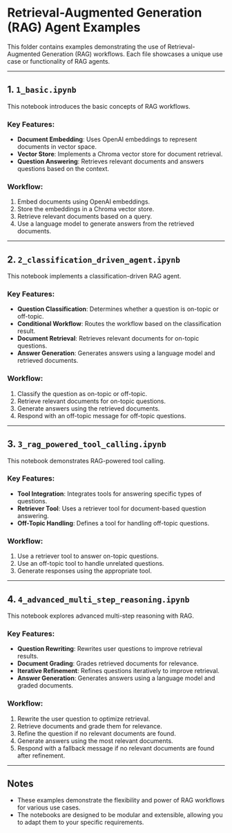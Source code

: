 # Retrieval-Augmented Generation (RAG) Agent Examples

This folder contains examples demonstrating the use of Retrieval-Augmented Generation (RAG) workflows. Each file showcases a unique use case or functionality of RAG agents.

---

## 1. `1_basic.ipynb`
This notebook introduces the basic concepts of RAG workflows.

### Key Features:
- **Document Embedding**: Uses OpenAI embeddings to represent documents in vector space.
- **Vector Store**: Implements a Chroma vector store for document retrieval.
- **Question Answering**: Retrieves relevant documents and answers questions based on the context.

### Workflow:
1. Embed documents using OpenAI embeddings.
2. Store the embeddings in a Chroma vector store.
3. Retrieve relevant documents based on a query.
4. Use a language model to generate answers from the retrieved documents.

---

## 2. `2_classification_driven_agent.ipynb`
This notebook implements a classification-driven RAG agent.

### Key Features:
- **Question Classification**: Determines whether a question is on-topic or off-topic.
- **Conditional Workflow**: Routes the workflow based on the classification result.
- **Document Retrieval**: Retrieves relevant documents for on-topic questions.
- **Answer Generation**: Generates answers using a language model and retrieved documents.

### Workflow:
1. Classify the question as on-topic or off-topic.
2. Retrieve relevant documents for on-topic questions.
3. Generate answers using the retrieved documents.
4. Respond with an off-topic message for off-topic questions.

---

## 3. `3_rag_powered_tool_calling.ipynb`
This notebook demonstrates RAG-powered tool calling.

### Key Features:
- **Tool Integration**: Integrates tools for answering specific types of questions.
- **Retriever Tool**: Uses a retriever tool for document-based question answering.
- **Off-Topic Handling**: Defines a tool for handling off-topic questions.

### Workflow:
1. Use a retriever tool to answer on-topic questions.
2. Use an off-topic tool to handle unrelated questions.
3. Generate responses using the appropriate tool.

---

## 4. `4_advanced_multi_step_reasoning.ipynb`
This notebook explores advanced multi-step reasoning with RAG.

### Key Features:
- **Question Rewriting**: Rewrites user questions to improve retrieval results.
- **Document Grading**: Grades retrieved documents for relevance.
- **Iterative Refinement**: Refines questions iteratively to improve retrieval.
- **Answer Generation**: Generates answers using a language model and graded documents.

### Workflow:
1. Rewrite the user question to optimize retrieval.
2. Retrieve documents and grade them for relevance.
3. Refine the question if no relevant documents are found.
4. Generate answers using the most relevant documents.
5. Respond with a fallback message if no relevant documents are found after refinement.

---

## Notes
- These examples demonstrate the flexibility and power of RAG workflows for various use cases.
- The notebooks are designed to be modular and extensible, allowing you to adapt them to your specific requirements.
